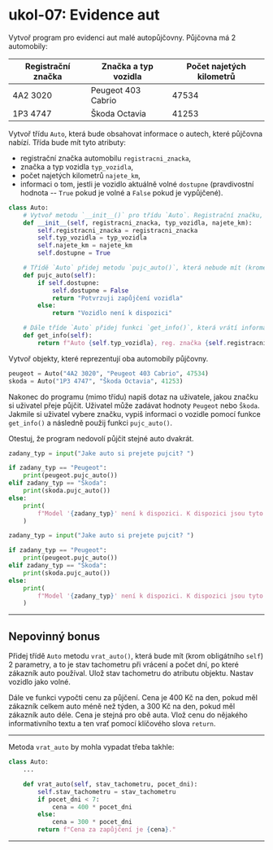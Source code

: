 # ukol-07: Evidence aut

Vytvoř program pro evidenci aut malé autopůjčovny. Půjčovna má 2 automobily:

| Registrační značka | Značka a typ vozidla | Počet najetých kilometrů |
| ------------------ | -------------------- | ------------------------ |
| 4A2 3020           | Peugeot 403 Cabrio   | 47534                    |
| 1P3 4747           | Škoda Octavia        | 41253                    |

Vytvoř třídu `Auto`, která bude obsahovat informace o autech, které půjčovna nabízí. Třída bude mít tyto atributy:

- registrační značka automobilu `registracni_znacka`,
- značka a typ vozidla `typ_vozidla`,
- počet najetých kilometrů `najete_km`,
- informaci o tom, jestli je vozidlo aktuálně volné `dostupne` (pravdivostní hodnota -- `True` pokud je volné a `False` pokud je vypůjčené).

```py
class Auto:
    # Vytvoř metodu `__init__()` pro třídu `Auto`. Registrační značku, značku a typ vozidla a počet kilometrů získej jako parametry funkce `__init__` a ulož je jako atributy objektu. Poslední atribut rovnou nastav jako `True`, tj. na začátku je vozidlo vždy volné.
    def __init__(self, registracni_znacka, typ_vozidla, najete_km):
        self.registracni_znacka = registracni_znacka
        self.typ_vozidla = typ_vozidla
        self.najete_km = najete_km
        self.dostupne = True

    # Třídě `Auto` přidej metodu `pujc_auto()`, která nebude mít (kromě obligátního `self`) žádný parametr. Funkce zkontroluje, jestli je vozidlo aktuálně volné. Pokud je volné, změní hodnotu atributu `dostupne`, který určuje, zda je vozidlo půjčené, a vrátí text `"Potvrzuji zapůjčení vozidla"`. Pokud je vozidlo již půjčené, vrátí text `"Vozidlo není k dispozici"`.
    def pujc_auto(self):
        if self.dostupne:
            self.dostupne = False
            return "Potvrzuji zapůjčení vozidla"
        else:
            return "Vozidlo není k dispozici"

    # Dále tříde `Auto` přidej funkci `get_info()`, která vrátí informaci o vozidle (stačí registrační značka a značka a typ vozidla) jako řetězec.
    def get_info(self):
        return f"Auto {self.typ_vozidla}, reg. značka {self.registracni_znacka}"
```

Vytvoř objekty, které reprezentují oba automobily půjčovny.
```py
peugeot = Auto("4A2 3020", "Peugeot 403 Cabrio", 47534)
skoda = Auto("1P3 4747", "Škoda Octavia", 41253)
```

Nakonec do programu (mimo třídu) napiš dotaz na uživatele, jakou značku si uživatel přeje půjčit. Uživatel může zadávat hodnoty `Peugeot` nebo `Škoda`. Jakmile si uživatel vybere značku, vypiš informaci o vozidle pomocí funkce `get_info()` a následně použij funkci `pujc_auto()`.

Otestuj, že program nedovolí půjčit stejné auto dvakrát.
```py
zadany_typ = input("Jake auto si prejete pujcit? ")

if zadany_typ == "Peugeot":
    print(peugeot.pujc_auto())
elif zadany_typ == "Škoda":
    print(skoda.pujc_auto())
else:
    print(
        f"Model '{zadany_typ}' není k dispozici. K dispozici jsou tyto modely: Peugeot, Škoda"
    )

zadany_typ = input("Jake auto si prejete pujcit? ")

if zadany_typ == "Peugeot":
    print(peugeot.pujc_auto())
elif zadany_typ == "Škoda":
    print(skoda.pujc_auto())
else:
    print(
        f"Model '{zadany_typ}' není k dispozici. K dispozici jsou tyto modely: Peugeot, Škoda"
    )
```

---

## Nepovinný bonus

Přidej třídě `Auto` metodu `vrat_auto()`, která bude mít (krom obligátního `self`) 2 parametry, a to je stav tachometru při vrácení a počet dní, po které zákazník auto používal. Ulož stav tachometru do atributu objektu. Nastav vozidlo jako volné.

Dále ve funkci vypočti cenu za půjčení. Cena je 400 Kč na den, pokud měl zákazník celkem auto méně než týden, a 300 Kč na den, pokud měl zákazník auto déle. Cena je stejná pro obě auta. Vlož cenu do nějakého informativního textu a ten vrať pomocí klíčového slova `return`.

---
Metoda `vrat_auto` by mohla vypadat třeba takhle:
```py
class Auto:
    ...

    def vrat_auto(self, stav_tachometru, pocet_dni):
        self.stav_tachometru = stav_tachometru
        if pocet_dni < 7:
            cena = 400 * pocet_dni
        else:
            cena = 300 * pocet_dni
        return f"Cena za zapůjčení je {cena}."
```
---